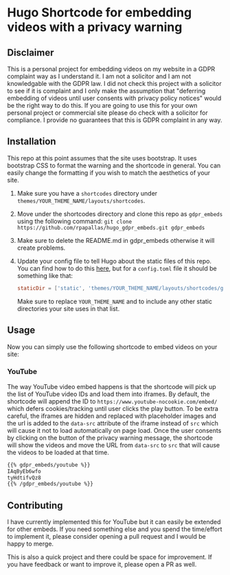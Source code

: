 # Hugo Shortcode for embedding videos with a privacy warning

## Disclaimer

This is a personal project for embedding videos on my website in a GDPR
complaint way as I understand it. I am not a solicitor and I am not
knowledgable with the GDPR law. I did not check this project with a solicitor
to see if it is complaint and I only make the assumption that "deferring
embedding of videos until user consents with privacy policy notices" would be
the right way to do this. If you are going to use this for your own personal
project or commercial site please do check with a solicitor for compliance. I
provide no guarantees that this is GDPR complaint in any way.

## Installation

This repo at this point assumes that the site uses bootstrap. It uses bootstrap
CSS to format the warning and the shortcode in general. You can easily change
the formatting if you wish to match the aesthetics of your site.

1. Make sure you have a `shortcodes` directory under
   `themes/YOUR_THEME_NAME/layouts/shortcodes`.
2. Move under the shortcodes directory and clone this repo as `gdpr_embeds`
   using the following command: `git clone
   https://github.com/rpapallas/hugo_gdpr_embeds.git gdpr_embeds`
3. Make sure to delete the README.md in gdpr_embeds otherwise it will create
   problems.
4. Update your config file to tell Hugo about the static files of this repo.
   You can find how to do this
   [here](https://gohugo.io/content-management/static-files/), but for a
   `config.toml` file it should be something like that:

   ```toml
   staticDir = ['static', 'themes/YOUR_THEME_NAME/layouts/shortcodes/gdpr_embeds/static']
   ```
   
   Make sure to replace `YOUR_THEME_NAME` and to include any other static
   directories your site uses in that list.

## Usage

Now you can simply use the following shortcode to embed videos on your site:

### YouTube

The way YouTube video embed happens is that the shortcode will pick up
the list of YouTube video IDs and load them into iframes. By default, the
shortcode will append the ID to `https://www.youtube-nocookie.com/embed/` which
defers cookies/tracking until user clicks the play button. To be extra careful,
the iframes are hidden and replaced with placeholder images and the url is
added to the `data-src` attribute of the iframe instead of `src` 
which will cause it not to load automatically on page load. Once the user
consents by clicking on the button of the privacy warning message, the 
shortcode will show the videos and move the URL from `data-src` to `src` that 
will cause the videos to be loaded at that time.


```md
{{% gdpr_embeds/youtube %}}
IAqByEb6wfo
tyHdtifvQz8
{{% /gdpr_embeds/youtube %}}
```


## Contributing

I have currently implemented this for YouTube but it can easily be extended
for other embeds. If you need something else and you spend the time/effort to
implement it, please consider opening a pull request and I would be happy
to merge.

This is also a quick project and there could be space for improvement. If you 
have feedback or want to improve it, please open a PR as well.

